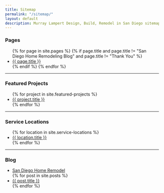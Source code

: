 ```yaml
---
title: Sitemap
permalink: "/sitemap/"
layout: default
description: Murray Lampert Design, Build, Remodel in San Diego sitemap.
---
```


<section class="rich-text">

  <div class="lock">

  <h3>Pages</h3>

  <ul>
  {% for page in site.pages %}
    {% if page.title and page.title != "San Diego Home Remodeling Blog" and page.title != "Thank You" %}
    <li>
      <a href="{{ page.url }}">{{ page.title }}</a>
    </li>
    {% endif %}
  {% endfor %}
  </ul>

  <hr>

  <h3>Featured Projects</h3>

  <ul>
  {% for project in site.featured-projects %}
    <li>
      <a href="{{ project.url }}">{{ project.title }}</a>
    </li>
  {% endfor %}
  </ul>

  <hr>

  <h3>Service Locations</h3>

  <ul>
  {% for location in site.service-locations %}
    <li>
      <a href="{{ location.url }}">{{ location.title }}</a>
    </li>
  {% endfor %}
  </ul>

  <hr>

  <h3>Blog</h3>

  <ul>
    <li>
      <a href="{{ site.url }}/blog">San Diego Home Remodel</a>
    </li>
  {% for post in site.posts %}
    <li>
      <a href="/{{ post.url }}">{{ post.title }}</a>
    </li>
  {% endfor %}
  </ul>

  </div>

</section>
